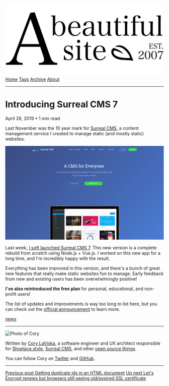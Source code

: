 <a href="../../index.html" class="header-link"><img src="../../images/logos/wordmark.svg" alt="A Beautiful Site" class="wordmark" /></a> <a href="../../index.html" class="nav-item">Home</a> <a href="../../tags/index.html" class="nav-item">Tags</a> <a href="../index.html" class="nav-item">Archive</a> <a href="../../about/index.html" class="nav-item">About</a>

---

# Introducing Surreal CMS 7

April 26, 2019 • 1 min read

Last November was the 10 year mark for [Surreal CMS](https://www.surrealcms.com/), a content management service I created to manage static (and mostly static) websites.

![Screenshot of the Surreal CMS 7 homepage](../../images/surreal-cms-7-homepage.png)

Last week, [I soft launched Surreal CMS 7](https://www.surrealcms.com/blog/announcing-surreal-cms-7.html). This new version is a complete rebuild from scratch using Node.js + Vue.js. I worked on this new app for a long time, and I'm incredibly happy with the result.

Everything has been improved in this version, and there's a bunch of great new features that really make static websites fun to manage. Early feedback from new and existing users has been overwhelmingly positive!

**I've also reintroduced the free plan** for personal, educational, and non-profit users!

The list of updates and improvements is way too long to list here, but you can check out the [official announcement](https://www.surrealcms.com/blog/announcing-surreal-cms-7.html) to learn more.

<a href="../../tags/news/index.html" class="post-tag">news</a>

---

<img src="http://0.gravatar.com/avatar/bf1b3b95fd5b096a3592247c29667b33?s=512" alt="Photo of Cory" class="avatar avatar-small" />

Written by [Cory LaViska](../../index-4.html), a software engineer and UX architect responsible for [Shoelace.style](https://shoelace.style/), [Surreal CMS](https://www.surrealcms.com/), and other [open source things](https://github.com/claviska).

You can follow Cory on [Twitter](https://twitter.com/claviska) and [GitHub](https://github.com/claviska).

---

<a href="../getting-duplicate-ids-in-an-html-document/index.html" class="post-nav-previous"><span class="small">Previous post</span> Getting duplicate ids in an HTML document</a> <a href="../lets-encrypt-renews-but-browsers-still-seeing-oldexpired-ssl-certificate/index.html" class="post-nav-next"><span class="small">Up next</span> Let's Encrypt renews but browsers still seeing old/expired SSL certificate</a>
